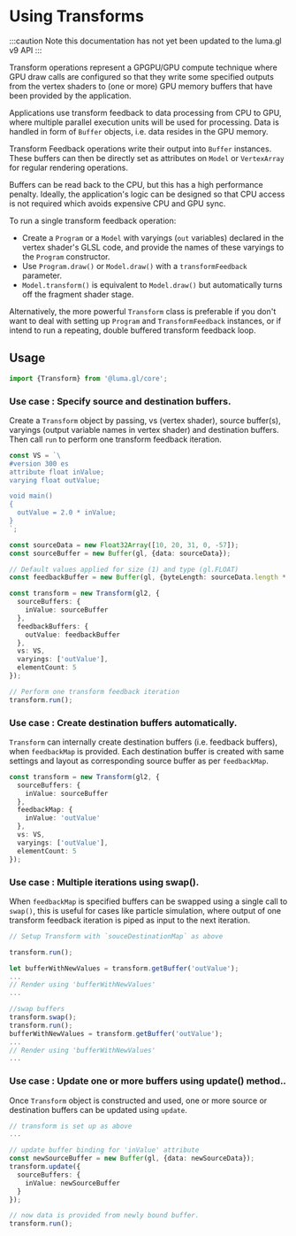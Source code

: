 # Using Transforms

:::caution
Note this documentation has not yet been updated to the luma.gl v9 API
:::

Transform  operations represent a GPGPU/GPU compute technique where GPU draw calls are configured 
so that they write some specified outputs from the vertex shaders to (one or more) GPU memory buffers 
that have been provided by the application.

 Applications use transform feedback to data processing from CPU to GPU, where multiple 
 parallel execution units will be used for processing. 
 Data is handled in form of `Buffer` objects, i.e. data resides in the GPU memory.

Transform Feedback operations write their output into `Buffer` instances. 
These buffers can then be directly set as attributes on `Model` or `VertexArray` for regular rendering operations.

Buffers can be read back to the CPU, but this has a high performance penalty. 
Ideally, the application's logic can be designed so that CPU access is not required which avoids expensive CPU and GPU sync.

To run a single transform feedback operation:

- Create a `Program` or a `Model` with varyings (`out` variables) declared in the vertex shader's GLSL code, and provide the names of these varyings to the `Program` constructor.
- Use `Program.draw()` or `Model.draw()` with a `transformFeedback` parameter.
- `Model.transform()` is equivalent to `Model.draw()` but automatically turns off the fragment shader stage.

Alternatively, the more powerful `Transform` class is preferable if you don't want to deal with setting up `Program` and `TransformFeedback` instances, or if intend to run a repeating, double buffered transform feedback loop.

## Usage

```typescript
import {Transform} from '@luma.gl/core';
```

### Use case : Specify source and destination buffers.

Create a `Transform` object by passing, vs (vertex shader), source buffer(s), varyings (output variable names in vertex shader) and destination buffers. Then call `run` to perform one transform feedback iteration.

```typescript
const VS = `\
#version 300 es
attribute float inValue;
varying float outValue;

void main()
{
  outValue = 2.0 * inValue;
}
`;

const sourceData = new Float32Array([10, 20, 31, 0, -57]);
const sourceBuffer = new Buffer(gl, {data: sourceData});

// Default values applied for size (1) and type (gl.FLOAT)
const feedbackBuffer = new Buffer(gl, {byteLength: sourceData.length * 4});

const transform = new Transform(gl2, {
  sourceBuffers: {
    inValue: sourceBuffer
  },
  feedbackBuffers: {
    outValue: feedbackBuffer
  },
  vs: VS,
  varyings: ['outValue'],
  elementCount: 5
});

// Perform one transform feedback iteration
transform.run();
```

### Use case : Create destination buffers automatically.

`Transform` can internally create destination buffers (i.e. feedback buffers), when `feedbackMap` is provided. Each destination buffer is created with same settings and layout as corresponding source buffer as per `feedbackMap`.

```typescript
const transform = new Transform(gl2, {
  sourceBuffers: {
    inValue: sourceBuffer
  },
  feedbackMap: {
    inValue: 'outValue'
  },
  vs: VS,
  varyings: ['outValue'],
  elementCount: 5
});
```

### Use case : Multiple iterations using swap().

When `feedbackMap` is specified buffers can be swapped using a single call to `swap()`, this is useful for cases like particle simulation, where output of one transform feedback iteration is piped as input to the next iteration.

```typescript
// Setup Transform with `souceDestinationMap` as above

transform.run();

let bufferWithNewValues = transform.getBuffer('outValue');
...
// Render using 'bufferWithNewValues'
...

//swap buffers
transform.swap();
transform.run();
bufferWithNewValues = transform.getBuffer('outValue');
...
// Render using 'bufferWithNewValues'
...
```

### Use case : Update one or more buffers using update() method..

Once `Transform` object is constructed and used, one or more source or destination buffers can be updated using `update`.

```typescript
// transform is set up as above
...

// update buffer binding for 'inValue' attribute
const newSourceBuffer = new Buffer(gl, {data: newSourceData});
transform.update({
  sourceBuffers: {
    inValue: newSourceBuffer
  }
});

// now data is provided from newly bound buffer.
transform.run();
```
